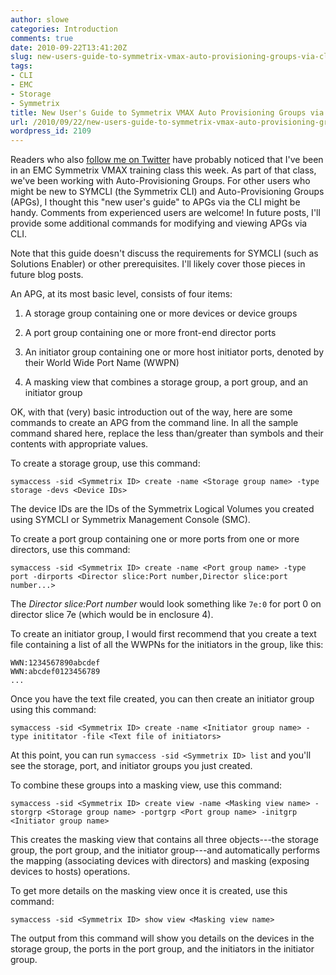 ```yaml
---
author: slowe
categories: Introduction
comments: true
date: 2010-09-22T13:41:20Z
slug: new-users-guide-to-symmetrix-vmax-auto-provisioning-groups-via-cli-part-1
tags:
- CLI
- EMC
- Storage
- Symmetrix
title: New User's Guide to Symmetrix VMAX Auto Provisioning Groups via CLI, Part 1
url: /2010/09/22/new-users-guide-to-symmetrix-vmax-auto-provisioning-groups-via-cli-part-1/
wordpress_id: 2109
---
```


Readers who also [follow me on Twitter](http://twitter.com/scott_lowe) have probably noticed that I've been in an EMC Symmetrix VMAX training class this week. As part of that class, we've been working with Auto-Provisioning Groups. For other users who might be new to SYMCLI (the Symmetrix CLI) and Auto-Provisioning Groups (APGs), I thought this "new user's guide" to APGs via the CLI might be handy. Comments from experienced users are welcome! In future posts, I'll provide some additional commands for modifying and viewing APGs via CLI.

Note that this guide doesn't discuss the requirements for SYMCLI (such as Solutions Enabler) or other prerequisites. I'll likely cover those pieces in future blog posts.

An APG, at its most basic level, consists of four items:

1. A storage group containing one or more devices or device groups

2. A port group containing one or more front-end director ports

3. An initiator group containing one or more host initiator ports, denoted by their World Wide Port Name (WWPN)

4. A masking view that combines a storage group, a port group, and an initiator group

OK, with that (very) basic introduction out of the way, here are some commands to create an APG from the command line. In all the sample command shared here, replace the less than/greater than symbols and their contents with appropriate values.

To create a storage group, use this command:

```text
symaccess -sid <Symmetrix ID> create -name <Storage group name> -type storage -devs <Device IDs>
```

The device IDs are the IDs of the Symmetrix Logical Volumes you created using SYMCLI or Symmetrix Management Console (SMC).

To create a port group containing one or more ports from one or more directors, use this command:

```text
symaccess -sid <Symmetrix ID> create -name <Port group name> -type port -dirports <Director slice:Port number,Director slice:port number...>
```

The _Director slice:Port number_ would look something like `7e:0` for port 0 on director slice 7e (which would be in enclosure 4).

To create an initiator group, I would first recommend that you create a text file containing a list of all the WWPNs for the initiators in the group, like this:

```text
WWN:1234567890abcdef  
WWN:abcdef0123456789  
...
```

Once you have the text file created, you can then create an initiator group using this command:

```text
symaccess -sid <Symmetrix ID> create -name <Initiator group name> -type inititator -file <Text file of initiators>
```

At this point, you can run `symaccess -sid <Symmetrix ID> list` and you'll see the storage, port, and initiator groups you just created.

To combine these groups into a masking view, use this command:

```text
symaccess -sid <Symmetrix ID> create view -name <Masking view name> -storgrp <Storage group name> -portgrp <Port group name> -initgrp <Initiator group name>
```

This creates the masking view that contains all three objects---the storage group, the port group, and the initiator group---and automatically performs the mapping (associating devices with directors) and masking (exposing devices to hosts) operations.

To get more details on the masking view once it is created, use this command:

```text
symaccess -sid <Symmetrix ID> show view <Masking view name>
```

The output from this command will show you details on the devices in the storage group, the ports in the port group, and the initiators in the initiator group.
